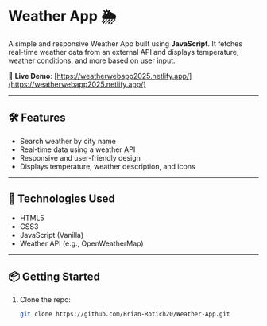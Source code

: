 # Weather App 🌦️

A simple and responsive Weather App built using **JavaScript**. It fetches real-time weather data from an external API and displays temperature, weather conditions, and more based on user input.

🔗 **Live Demo**: [https://weatherwebapp2025.netlify.app/](https://weatherwebapp2025.netlify.app/)

---

## 🛠️ Features

- Search weather by city name
- Real-time data using a weather API
- Responsive and user-friendly design
- Displays temperature, weather description, and icons

---

## 🚀 Technologies Used

- HTML5
- CSS3
- JavaScript (Vanilla)
- Weather API (e.g., OpenWeatherMap)

---

## 📦 Getting Started

1. Clone the repo:
   ```bash
   git clone https://github.com/Brian-Rotich20/Weather-App.git
